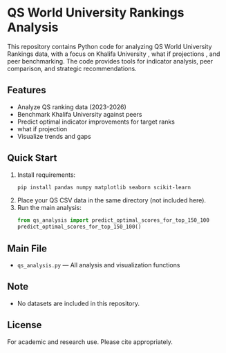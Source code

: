 # QS World University Rankings Analysis

This repository contains Python code for analyzing QS World University Rankings data, with a focus on Khalifa University , what if projections , and peer benchmarking. The code provides tools for indicator analysis, peer comparison, and strategic recommendations.

## Features
- Analyze QS ranking data (2023-2026)
- Benchmark Khalifa University against peers
- Predict optimal indicator improvements for target ranks
- what if projection
- Visualize trends and gaps

## Quick Start
1. Install requirements:
   ```bash
   pip install pandas numpy matplotlib seaborn scikit-learn
   ```
2. Place your QS CSV data in the same directory (not included here).
3. Run the main analysis:
   ```python
   from qs_analysis import predict_optimal_scores_for_top_150_100
   predict_optimal_scores_for_top_150_100()
   ```

## Main File
- `qs_analysis.py` — All analysis and visualization functions

## Note
- No datasets are included in this repository.

## License
For academic and research use. Please cite appropriately. 

